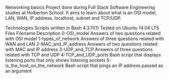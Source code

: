 Networking basics
Project done during Full Stack Software Engineering studies at Holberton School. It aims to learn about what is an OSI model, LAN, WAN, IP address, localhost, subnet and TCP/UDP.

Technologies
Scripts written in Bash 4.3.11(1)
Tested on Ubuntu 14.04 LTS
Files
Filename	Description
0-OSI_model	Answers of two questions related with OSI model
1-types_of_network	Answers of three questions related with WAN and LAN
2-MAC_and_IP_address	Answers of two questions related with MAC and IP address
3-UDP_and_TCP	Answers of three questions related with TCP and UDP
4-TCP_and_UDP_ports	Bash script that displays listening ports that only shows listening sockets
5-is_the_host_on_the_network	Bash script that pings an IP address passed as an argument
